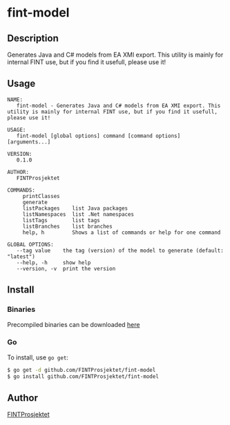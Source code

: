 # fint-model



## Description
Generates Java and C# models from EA XMI export. This utility is mainly for internal FINT use, but if you 
find it usefull, please use it!

## Usage

```shell
NAME:
   fint-model - Generates Java and C# models from EA XMI export. This utility is mainly for internal FINT use, but if you find it usefull, please use it!

USAGE:
   fint-model [global options] command [command options] [arguments...]

VERSION:
   0.1.0

AUTHOR:
   FINTProsjektet

COMMANDS:
     printClasses
     generate
     listPackages    list Java packages
     listNamespaces  list .Net namespaces
     listTags        list tags
     listBranches    list branches
     help, h         Shows a list of commands or help for one command

GLOBAL OPTIONS:
   --tag value    the tag (version) of the model to generate (default: "latest")
   --help, -h     show help
   --version, -v  print the version
```


## Install

### Binaries

Precompiled binaries can be downloaded [here](https://github.com/FINTprosjektet/fint-model/releases/latest)

### Go

To install, use `go get`:

```bash
$ go get -d github.com/FINTProsjektet/fint-model
$ go install github.com/FINTProsjektet/fint-model
```



## Author

[FINTProsjektet](https://fintprosjektet.github.io)
